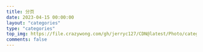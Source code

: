 ```yaml
---
title: 分页
date: 2023-04-15 00:00:00
layout: "categories"
type: "categories"
top_img: https://file.crazywong.com/gh/jerryc127/CDN@latest/Photo/categories.jpg
comments: false
---
```


